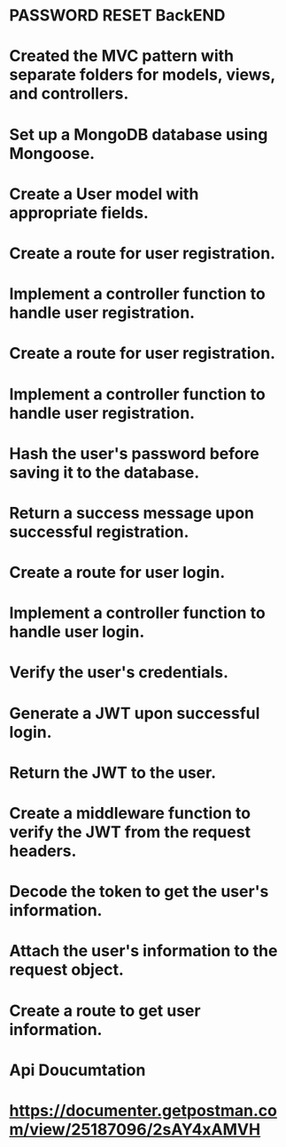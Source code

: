 # PASSWORD RESET BackEND

# Created the MVC pattern with separate folders for models, views, and controllers.
# Set up a MongoDB database using Mongoose.
# Create a User model with appropriate fields.
# Create a route for user registration.
# Implement a controller function to handle user registration.
# Create a route for user registration.
# Implement a controller function to handle user registration.
# Hash the user's password before saving it to the database.
# Return a success message upon successful registration.
# Create a route for user login.
# Implement a controller function to handle user login.
# Verify the user's credentials.
# Generate a JWT upon successful login.
# Return the JWT to the user.
# Create a middleware function to verify the JWT from the request headers.
# Decode the token to get the user's information.
# Attach the user's information to the request object.
# Create a route to get user information.


# Api Doucumtation

# https://documenter.getpostman.com/view/25187096/2sAY4xAMVH